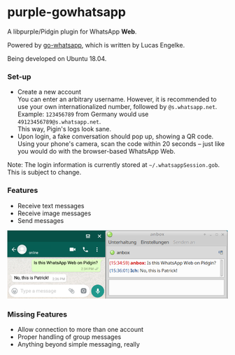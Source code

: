 # purple-gowhatsapp

A libpurple/Pidgin plugin for WhatsApp **Web**.

Powered by [go-whatsapp](https://github.com/Rhymen/go-whatsapp), which is written by Lucas Engelke.

Being developed on Ubuntu 18.04.

### Set-up

* Create a new account  
  You can enter an arbitrary username. 
  However, it is recommended to use your own internationalized number, followed by `@s.whatsapp.net`.  
  Example: `123456789` from Germany would use `49123456789@s.whatsapp.net`.  
  This way, Pigin's logs look sane.
* Upon login, a fake conversation should pop up, showing a QR code.  
  Using your phone's camera, scan the code within 20 seconds – just like you would do with the browser-based WhatsApp Web.

Note: The login information is currently stored at `~/.whatsappSession.gob`. This is subject to change.

### Features

* Receive text messages
* Receive image messages
* Send messages

![Instant Message](/instant_message.png?raw=true "Instant Message Screenshot")  

### Missing Features

* Allow connection to more than one account
* Proper handling of group messages
* Anything beyond simple messaging, really
